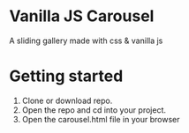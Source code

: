 # Vanilla JS Carousel
A sliding gallery made with css & vanilla js

# Getting started

1. Clone or download repo.
2. Open the repo and cd into your project.
3. Open the carousel.html file in your browser